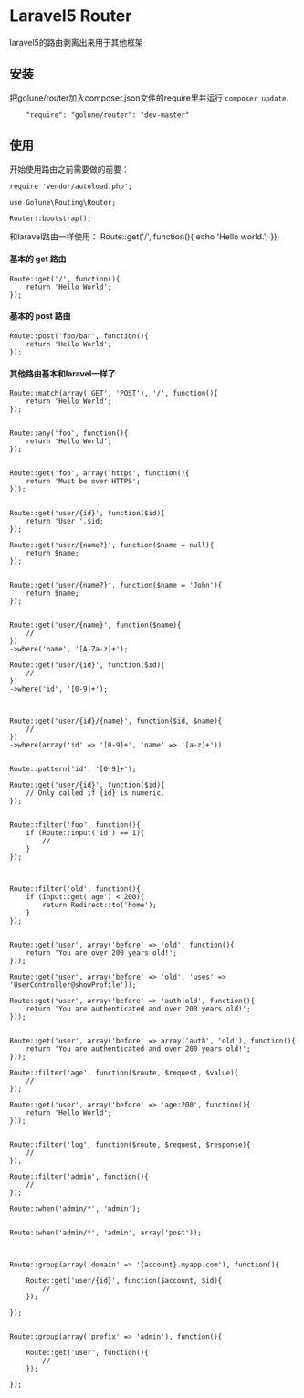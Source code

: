 <a name="route-prefixing"></a>
Laravel5 Router
==========

laravel5的路由剥离出来用于其他框架

安装
------------

把golune/router加入composer.json文件的require里并运行 `composer update`.

        "require": "golune/router": "dev-master"

使用
-----

开始使用路由之前需要做的前要：

	require 'vendor/autoload.php';

	use Golune\Routing\Router;

	Router::bootstrap();

  和laravel路由一样使用：
	Route::get('/', function(){
		echo 'Hello world.';
	});


#### 基本的 get 路由

	Route::get('/', function(){
		return 'Hello World';
	});

#### 基本的 post 路由

	Route::post('foo/bar', function(){
		return 'Hello World';
	});

#### 其他路由基本和laravel一样了

	Route::match(array('GET', 'POST'), '/', function(){
		return 'Hello World';
	});


	Route::any('foo', function(){
		return 'Hello World';
	});


	Route::get('foo', array('https', function(){
		return 'Must be over HTTPS';
	}));


	Route::get('user/{id}', function($id){
		return 'User '.$id;
	});

	Route::get('user/{name?}', function($name = null){
		return $name;
	});


	Route::get('user/{name?}', function($name = 'John'){
		return $name;
	});


	Route::get('user/{name}', function($name){
		//
	})
	->where('name', '[A-Za-z]+');

	Route::get('user/{id}', function($id){
		//
	})
	->where('id', '[0-9]+');



	Route::get('user/{id}/{name}', function($id, $name){
		//
	})
	->where(array('id' => '[0-9]+', 'name' => '[a-z]+'))


	Route::pattern('id', '[0-9]+');

	Route::get('user/{id}', function($id){
		// Only called if {id} is numeric.
	});


	Route::filter('foo', function(){
		if (Route::input('id') == 1){
			//
		}
	});



	Route::filter('old', function(){
		if (Input::get('age') < 200){
			return Redirect::to('home');
		}
	});


	Route::get('user', array('before' => 'old', function(){
		return 'You are over 200 years old!';
	}));

	Route::get('user', array('before' => 'old', 'uses' => 'UserController@showProfile'));

	Route::get('user', array('before' => 'auth|old', function(){
		return 'You are authenticated and over 200 years old!';
	}));


	Route::get('user', array('before' => array('auth', 'old'), function(){
		return 'You are authenticated and over 200 years old!';
	}));

	Route::filter('age', function($route, $request, $value){
		//
	});

	Route::get('user', array('before' => 'age:200', function(){
		return 'Hello World';
	}));


	Route::filter('log', function($route, $request, $response){
		//
	});

	Route::filter('admin', function(){
		//
	});

	Route::when('admin/*', 'admin');


	Route::when('admin/*', 'admin', array('post'));



	Route::group(array('domain' => '{account}.myapp.com'), function(){

		Route::get('user/{id}', function($account, $id){
			//
		});

	});


	Route::group(array('prefix' => 'admin'), function(){

		Route::get('user', function(){
			//
		});

	});
